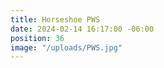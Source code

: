 ```yaml
---
title: Horseshoe PWS
date: 2024-02-14 16:17:00 -06:00
position: 36
image: "/uploads/PWS.jpg"
---
```


